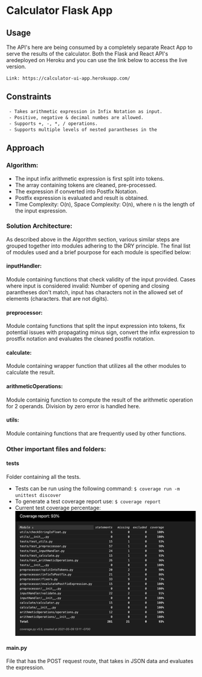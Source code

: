 # Calculator Flask App

## Usage
The API's here are being consumed by a completely separate React App to serve the results of the calculator. Both the Flask and React API's aredeployed on Heroku and you can use the link below to access the live version.

    Link: https://calculator-ui-app.herokuapp.com/
    
## Constraints

     - Takes arithmetic expression in Infix Notation as input.
     - Positive, negative & decimal numbes are allowed.
     - Supports +, -, *, / operations.
     - Supports multiple levels of nested parantheses in the 

## Approach

  ### Algorithm:
  - The input infix arithmetic expression is first split into tokens.
  - The array containing tokens are cleaned, pre-processed.
  - The expression if converted into Postfix Notation.
  - Postfix expression is evaluated and result is obtained. 
  - Time Complexity: O(n), Space Complexity:  O(n), where n is the length of the input expression.

  
  ### Solution Architecture:
  As described above in the Algorithm section, various similar steps are grouped together into modules adhering to the DRY principle. The final list of modules used and a brief pourpose for each module is specified below:
  
  #### inputHandler:
  Module containing functions that check validity of the input provided. Cases where input is considered invalid:  Number of opening and closing parantheses don't match, input has characters not in the allowed set of elements (characters. that are not digits).
                   
  #### preprocessor:
  Module containg functions that split the input expression into tokens, fix potential issues with propagating minus sign, convert the infix expression to prostfix notation and evaluates the cleaned postfix notation.
  
  #### calculate:
  Module containing wrapper function that utilizes all the other modules to calculate the result.
  
  #### arithmeticOperations:
  Module containig function to compute the result of the arithmetic operation for 2 operands. Division by zero error is handled here.
  
  #### utils:
  Module containing functions that are frequently used by other functions.


  ### Other important files and folders:
  
  #### tests
  Folder containing all the tests. 
  - Tests can be run using the following command:  ```` $ coverage run -m unittest discover ````
  - To generate a test coverage report use: ```` $ coverage report ````
  - Current test coverage percentage:
  ![](images/testcoverage.png)
  
  
  #### main.py
  File that has the POST request route, that takes in JSON data and evaluates the expression.
  
  



  
